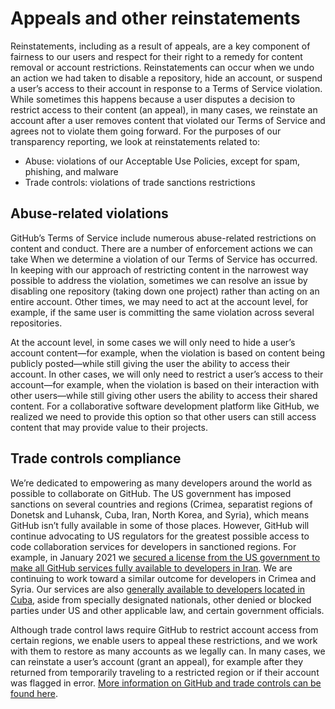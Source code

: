 # Appeals and other reinstatements

Reinstatements, including as a result of appeals, are a key component of fairness to our users and respect for their right to a remedy for content removal or account restrictions. Reinstatements can occur when we undo an action we had taken to disable a repository, hide an account, or suspend a user’s access to their account in response to a Terms of Service violation. While sometimes this happens because a user disputes a decision to restrict access to their content (an appeal), in many cases, we reinstate an account after a user removes content that violated our Terms of Service and agrees not to violate them going forward. For the purposes of our transparency reporting, we look at reinstatements related to:

- Abuse: violations of our Acceptable Use Policies, except for spam, phishing, and malware
- Trade controls: violations of trade sanctions restrictions

## Abuse-related violations

GitHub’s Terms of Service include numerous abuse-related restrictions on content and conduct. There are a number of enforcement actions we can take When we determine a violation of our Terms of Service has occurred. In keeping with our approach of restricting content in the narrowest way possible to address the violation, sometimes we can resolve an issue by disabling one repository (taking down one project) rather than acting on an entire account. Other times, we may need to act at the account level, for example, if the same user is committing the same violation across several repositories.

At the account level, in some cases we will only need to hide a user’s account content—for example, when the violation is based on content being publicly posted—while still giving the user the ability to access their account. In other cases, we will only need to restrict a user’s access to their account—for example, when the violation is based on their interaction with other users—while still giving other users the ability to access their shared content. For a collaborative software development platform like GitHub, we realized we need to provide this option so that other users can still access content that may provide value to their projects.

## Trade controls compliance

We’re dedicated to empowering as many developers around the world as possible to collaborate on GitHub. The US government has imposed sanctions on several countries and regions (Crimea, separatist regions of Donetsk and Luhansk, Cuba, Iran, North Korea, and Syria), which means GitHub isn’t fully available in some of those places. However, GitHub will continue advocating to US regulators for the greatest possible access to code collaboration services for developers in sanctioned regions. For example, in January 2021 we [secured a license from the US government to make all GitHub services fully available to developers in Iran](https://github.blog/2021-01-05-advancing-developer-freedom-github-is-fully-available-in-iran/). We are continuing to work toward a similar outcome for developers in Crimea and Syria. Our services are also [generally available to developers located in Cuba](https://docs.github.com/en/github/site-policy/github-and-trade-controls#can-you-clarify-availability-of-github-to-cuban-developers), aside from specially designated nationals, other denied or blocked parties under US and other applicable law, and certain government officials. 

Although trade control laws require GitHub to restrict account access from certain regions, we enable users to appeal these restrictions, and we work with them to restore as many accounts as we legally can. In many cases, we can reinstate a user’s account (grant an appeal), for example after they returned from temporarily traveling to a restricted region or if their account was flagged in error. [More information on GitHub and trade controls can be found here](https://docs.github.com/en/github/site-policy/github-and-trade-controls).

